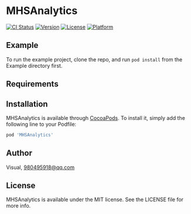 # MHSAnalytics

[![CI Status](https://img.shields.io/travis/Visual/MHSAnalytics.svg?style=flat)](https://travis-ci.org/Visual/MHSAnalytics)
[![Version](https://img.shields.io/cocoapods/v/MHSAnalytics.svg?style=flat)](https://cocoapods.org/pods/MHSAnalytics)
[![License](https://img.shields.io/cocoapods/l/MHSAnalytics.svg?style=flat)](https://cocoapods.org/pods/MHSAnalytics)
[![Platform](https://img.shields.io/cocoapods/p/MHSAnalytics.svg?style=flat)](https://cocoapods.org/pods/MHSAnalytics)

## Example

To run the example project, clone the repo, and run `pod install` from the Example directory first.

## Requirements

## Installation

MHSAnalytics is available through [CocoaPods](https://cocoapods.org). To install
it, simply add the following line to your Podfile:

```ruby
pod 'MHSAnalytics'
```

## Author

Visual, 980495918@qq.com

## License

MHSAnalytics is available under the MIT license. See the LICENSE file for more info.
